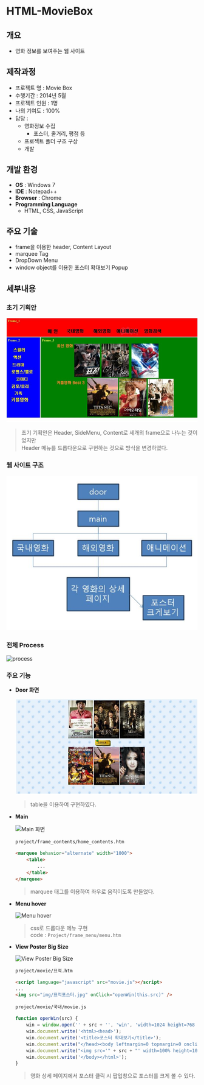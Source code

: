 # HTML-MovieBox

## 개요

-   영화 정보를 보여주는 웹 사이트

## 제작과정

-   프로젝트 명 : Movie Box
-   수행기간 : 2014년 5월
-   프로젝트 인원 : 1명
-   나의 기여도 : 100%
-   담당 :
    -   영화정보 수집
        -   포스터, 줄거리, 평점 등
    -   프로젝트 폴더 구조 구상
    -   개발

## 개발 환경

-   **OS** : Windows 7
-   **IDE** : Notepad++
-   **Browser** : Chrome
-   **Programming Language**
    - HTML, CSS, JavaScript

## 주요 기술

-   frame을 이용한 header, Content Layout
-   marquee Tag
-   DropDown Menu
-   window object를 이용한 포스터 확대보기 Popup

## 세부내용

### 초기 기획안

![초기 기획안](./etc/first.jpg)

> 초기 기획안은 Header, SideMenu, Content로 세개의 frame으로 나누는 것이었지만  
> Header 메뉴를 드롭다운으로 구현하는 것으로 방식을 변경하였다.

### 웹 사이트 구조

![Website Architecture](./etc/website-architecture.JPG)

### 전체 Process

![process](./etc/process.gif)

### 주요 기능

-   **Door 화면**

    ![Door 화면](./etc/Door.jpg)

    > table을 이용하여 구현하였다.

-   **Main**

    ![Main 화면](./etc/main-moving.gif)

    `project/frame_contents/home_contents.htm`

    ```html
    <marquee behavior="alternate" width="1000">
        <table>
            ...
        </table>
    </marquee>
    ```

    > marquee 태그를 이용하여 좌우로 움직이도록 만들었다.

-   **Menu hover**

    ![Menu hover](./etc/menu-mouse-over2.gif)

    > css로 드롭다운 메뉴 구현  
    > code : `Project/frame_menu/menu.htm`

-   **View Poster Big Size**

    ![View Poster Big Size](./etc/poster-click.gif)

    `project/movie/표적.htm`

    ```html
    <script language="javascript" src="movie.js"></script>
    ... 
    <img src="img/표적포스터.jpg" onClick="openWin(this.src)" />
    ```

    `project/movie/국내/movie.js`

    ```javascript
    function openWin(src) {
        win = window.open('' + src + '', 'win', 'width=1024 height=768 directories=no');
        win.document.write('<html><head>');
        win.document.write('<title>포스터 확대보기</title>');
        win.document.write("</head><body leftmargin=0 topmargin=0 onclick='self.close()'>");
        win.document.write("<img src='" + src + "' width=100% height=100%>");
        win.document.write('</body></html>');
    }
    ```

    > 영화 상세 페이지에서 포스터 클릭 시 팝업창으로 포스터를 크게 볼 수 있다.
